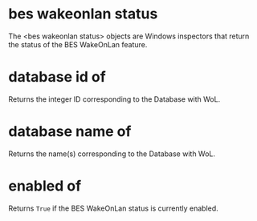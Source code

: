 # bes wakeonlan status

The &lt;bes wakeonlan status&gt; objects are Windows inspectors that return the status of the BES WakeOnLan feature.

# database id of <bes wakeonlan status>

Returns the integer ID corresponding to the Database with WoL.

# database name of <bes wakeonlan status>

Returns the name(s) corresponding to the Database with WoL.

# enabled of <bes wakeonlan status>

Returns `True` if the BES WakeOnLan status is currently enabled.
